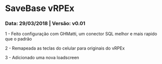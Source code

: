 # SaveBase vRPEx  

### Data: 29/03/2018 | Versão: v0.01
1 - Feito configuração com GHMatti, um conector SQL melhor e mais rapido que o padrão

2 - Remapeada as teclas do celular para originais do vRPEx

3 - Adicionado uma nova loadscreen
